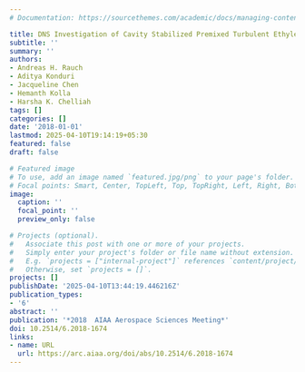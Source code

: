 ```yaml
---
# Documentation: https://sourcethemes.com/academic/docs/managing-content/

title: DNS Investigation of Cavity Stabilized Premixed Turbulent Ethylene-Air Flame
subtitle: ''
summary: ''
authors:
- Andreas H. Rauch
- Aditya Konduri
- Jacqueline Chen
- Hemanth Kolla
- Harsha K. Chelliah
tags: []
categories: []
date: '2018-01-01'
lastmod: 2025-04-10T19:14:19+05:30
featured: false
draft: false

# Featured image
# To use, add an image named `featured.jpg/png` to your page's folder.
# Focal points: Smart, Center, TopLeft, Top, TopRight, Left, Right, BottomLeft, Bottom, BottomRight.
image:
  caption: ''
  focal_point: ''
  preview_only: false

# Projects (optional).
#   Associate this post with one or more of your projects.
#   Simply enter your project's folder or file name without extension.
#   E.g. `projects = ["internal-project"]` references `content/project/deep-learning/index.md`.
#   Otherwise, set `projects = []`.
projects: []
publishDate: '2025-04-10T13:44:19.446216Z'
publication_types:
- '6'
abstract: ''
publication: '*2018  AIAA Aerospace Sciences Meeting*'
doi: 10.2514/6.2018-1674
links:
- name: URL
  url: https://arc.aiaa.org/doi/abs/10.2514/6.2018-1674
---
```

